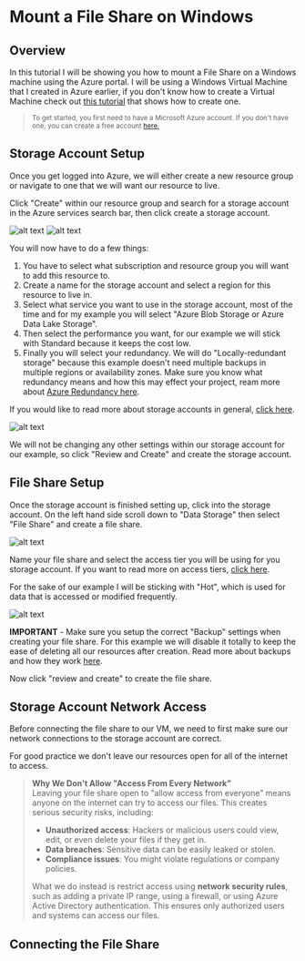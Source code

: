 # Mount a File Share on Windows

## Overview

In this tutorial I will be showing you how to mount a File Share on a Windows machine using the Azure portal. I will be using a Windows Virtual Machine that I created in Azure earlier, if you don't know how to create a Virtual Machine check out [this tutorial](https://github.com/michaelcronk/deploying-a-vm) that shows how to create one.

> <sub>To get started, you first need to have a Microsoft Azure account. If you don't have one, you can create a free account [here.](https://azure.microsoft.com/en-us/free/search/?&ef_id=_k_Cj0KCQiA4NWrBhD-ARIsAFCKwWv39zVXs4ww7bj_IGmTJngZol8ZX835NOuvRgv7ygSk_rEe9lnrcGcaAg2vEALw_wcB_k_&OCID=AIDcmm5edswduu_SEM__k_Cj0KCQiA4NWrBhD-ARIsAFCKwWv39zVXs4ww7bj_IGmTJngZol8ZX835NOuvRgv7ygSk_rEe9lnrcGcaAg2vEALw_wcB_k_&gad_source=1&gclid=Cj0KCQiA4NWrBhD-ARIsAFCKwWv39zVXs4ww7bj_IGmTJngZol8ZX835NOuvRgv7ygSk_rEe9lnrcGcaAg2vEALw_wcB)</sub>

## Storage Account Setup

Once you get logged into Azure, we will either create a new resource group or navigate to one that we will want our resource to live.

Click "Create" within our resource group and search for a storage account in the Azure services search bar, then click create a storage account.

![alt text](<imgs/Screenshot 2024-12-13 at 8.23.52 PM.png>)
![alt text](<imgs/Screenshot 2024-12-13 at 8.24.58 PM.png>)

You will now have to do a few things:

1. You have to select what subscription and resource group you will want to add this resource to.
2. Create a name for the storage account and select a region for this resource to live in.
3. Select what service you want to use in the storage account, most of the time and for my example you will select "Azure Blob Storage or Azure Data Lake Storage".
4. Then select the performance you want, for our example we will stick with Standard because it keeps the cost low.
5. Finally you will select your redundancy. We will do "Locally-redundant storage" because this example doesn't need multiple backups in multiple regions or availability zones. Make sure you know what redundancy means and how this may effect your project, ream more about [Azure Redundancy here](https://learn.microsoft.com/en-us/azure/storage/common/storage-redundancy).

If you would like to read more about storage accounts in general, [click here](https://learn.microsoft.com/en-us/azure/storage/common/storage-account-overview).

![alt text](<imgs/Screenshot 2024-12-13 at 8.25.36 PM.png>)

We will not be changing any other settings within our storage account for our example, so click "Review and Create" and create the storage account.

## File Share Setup

Once the storage account is finished setting up, click into the storage account. On the left hand side scroll down to "Data Storage" then select "File Share" and create a file share.

![alt text](<imgs/Screenshot 2024-12-15 at 9.01.02 AM.png>)

Name your file share and select the access tier you will be using for you storage account. If you want to read more on access tiers, [click here](https://learn.microsoft.com/en-us/azure/storage/blobs/access-tiers-overview).

For the sake of our example I will be sticking with "Hot", which is used for data that is accessed or modified frequently.

![alt text](<imgs/Screenshot 2024-12-15 at 9.02.02 AM.png>)

**IMPORTANT** - Make sure you setup the correct "Backup" settings when creating your file share. For this example we will disable it totally to keep the ease of deleting all our resources after creation. Read more about backups and how they work [here](https://learn.microsoft.com/en-us/azure/backup/blob-backup-configure-manage?tabs=operational-backup).

Now click "review and create" to create the file share.

## Storage Account Network Access

Before connecting the file share to our VM, we need to first make sure our network connections to the storage account are correct.

For good practice we don't leave our resources open for all of the internet to access.

> **Why We Don't Allow "Access From Every Network"**  
> Leaving your file share open to "allow access from everyone" means anyone on the internet can try to access our files. This creates serious security risks, including:
>
> - **Unauthorized access**: Hackers or malicious users could view, edit, or even delete your files if they get in.
> - **Data breaches**: Sensitive data can be easily leaked or stolen.
> - **Compliance issues**: You might violate regulations or company policies.
>
> What we do instead is restrict access using **network security rules**, such as adding a private IP range, using a firewall, or using Azure Active Directory authentication. This ensures only authorized users and systems can access our files.

## Connecting the File Share
